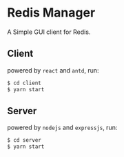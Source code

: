 # Redis Manager

A Simple GUI client for Redis.

## Client

powered by `react` and `antd`, run: 

```bash
$ cd client
$ yarn start
```

## Server

powered by `nodejs` and `expressjs`, run:

```bash
$ cd server
$ yarn start
````